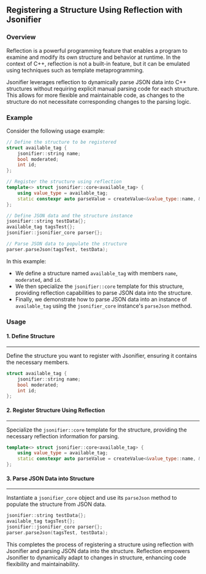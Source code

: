 ## Registering a Structure Using Reflection with Jsonifier

### Overview

Reflection is a powerful programming feature that enables a program to examine and modify its own structure and behavior at runtime. In the context of C++, reflection is not a built-in feature, but it can be emulated using techniques such as template metaprogramming.

Jsonifier leverages reflection to dynamically parse JSON data into C++ structures without requiring explicit manual parsing code for each structure. This allows for more flexible and maintainable code, as changes to the structure do not necessitate corresponding changes to the parsing logic.

### Example

Consider the following usage example:

```cpp
// Define the structure to be registered
struct available_tag {
    jsonifier::string name;
    bool moderated;
    int id;
};

// Register the structure using reflection
template<> struct jsonifier::core<available_tag> {
    using value_type = available_tag;
    static constexpr auto parseValue = createValue<&value_type::name, &value_type::moderated, &value_type::id>();
};

// Define JSON data and the structure instance
jsonifier::string testData{};
available_tag tagsTest{};
jsonifier::jsonifier_core parser{};

// Parse JSON data to populate the structure
parser.parseJson(tagsTest, testData);
```

In this example:

- We define a structure named `available_tag` with members `name`, `moderated`, and `id`.
- We then specialize the `jsonifier::core` template for this structure, providing reflection capabilities to parse JSON data into the structure.
- Finally, we demonstrate how to parse JSON data into an instance of `available_tag` using the `jsonifier_core` instance's `parseJson` method.

### Usage

#### 1. Define Structure
----
Define the structure you want to register with Jsonifier, ensuring it contains the necessary members.

```cpp
struct available_tag {
    jsonifier::string name;
    bool moderated;
    int id;
};
```

#### 2. Register Structure Using Reflection
----
Specialize the `jsonifier::core` template for the structure, providing the necessary reflection information for parsing.

```cpp
template<> struct jsonifier::core<available_tag> {
    using value_type = available_tag;
    static constexpr auto parseValue = createValue<&value_type::name, &value_type::moderated, &value_type::id>();
};
```

#### 3. Parse JSON Data into Structure
----
Instantiate a `jsonifier_core` object and use its `parseJson` method to populate the structure from JSON data.

```cpp
jsonifier::string testData{};
available_tag tagsTest{};
jsonifier::jsonifier_core parser{};
parser.parseJson(tagsTest, testData);
```

This completes the process of registering a structure using reflection with Jsonifier and parsing JSON data into the structure. Reflection empowers Jsonifier to dynamically adapt to changes in structure, enhancing code flexibility and maintainability.